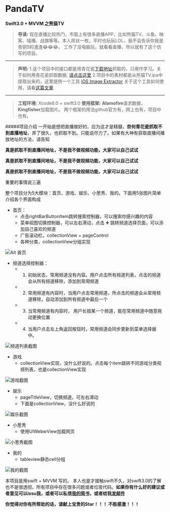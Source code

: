 # PandaTV
**Swift3.0 + MVVM 之熊猫TV**
> **导读:** 现在直播比较热门，市面上有很多直播APP，比如熊猫TV、斗鱼、映客、喵播、战旗等等。本人屌丝一枚，平时也玩玩LOL，我不会告诉你我是青铜5的渣渣😂😂😂。 工作了没电脑玩，就看看直播，所以就有了这个仿写的项目。
****
>**声明:** 1.这个项目中的接口都是用青花瓷[下载地址](https://pan.baidu.com/s/1pL6ClBX)抓取的，只用作学习。关于如何用青花瓷抓取数据, [请点击这里](http://www.cnblogs.com/dsxniubility/p/4621314.html)
> 2.项目中的素材都是从熊猫TV.ipa中提取出来的，这里提供一个工具 [iOS Image Extractor](https://github.com/devcxm/iOS-Images-Extractor) 关于这个工具如何使用，请看[这篇文章](http://blog.csdn.net/github_33362155/article/details/51206299)
****
> **工程环境:** Xcode8.0 + swift3.0
> **使用框架:** **Alamofire**请求数据，**Kingfisher**加载图片。 两个框架的用法github官方有，网上也有，项目中也有。

#####项目介绍
一开始是想把直播做好的，应为这才是精髓，**奈何青花瓷抓取不到直播地址**，弄了很久，也抓取不到。只能说尽力了。如果有大神有获取直播间播放地址的方法，请告知

**真是抓取不到直播间地址，不是我不做视频功能，大家可以自己试试**

**真是抓取不到直播间地址，不是我不做视频功能，大家可以自己试试**

**真是抓取不到直播间地址，不是我不做视频功能，大家可以自己试试**

重要的事情说三遍

整个项目分为5大模块：首页、游戏、娱乐、小葱秀、我的。下面用5张图片简单介绍各个界面构成

- 首页：
	- 点击rightBarButtonItem跳转搜索控制器，可以搜索你感兴趣的内容
	- 菜单视图切换控制器，可以左右滑动，点击 ➕ 跳转频道选择页面，可以添加自己喜欢的频道
	- 广告滚动栏，collectionView + pageControl
	- 各种分类，collectionView分组实现

![Alt 首页](./XMTV/屏幕截图/首页.gif)

- 频道选择控制器：
	- 1. 初始状态，常用频道没有内容。用户点击所有频道列表，点击的频道会从所有频道移除，添加到常用频道
	- 2. 常用频道有内容时，当用户点击常用频道，所点击的频道会从常用频道移除，自动添加到所有频道中最后一个
	- 3. 当常用频道有内容时， 用户长按某一个频道，能在常用频道中随意拖动更换位置
	- 4. 当用户点击左上角返回按钮时，常用频道会同步更新到菜单选择器中。

![频道列表截图](./XMTV/屏幕截图/频道列表.gif) 

- 游戏
	- collectionView实现，没什么好说的。点击每个item跳转不同游戏分类视频列表，也是collectionView实现

![游戏截图](./XMTV/屏幕截图/游戏.gif)

- 娱乐
	- pageTitleView，切换频道，可左右滑动
	- 下面是collectionView，没什么好说的 

![娱乐截图](./XMTV/屏幕截图/娱乐.gif)

- 小葱秀
	- 使用UIWebwView加载网页
	
![小葱秀截图](./XMTV/屏幕截图/小葱秀.gif)

- 我的
	- tableview静态cell分组 

![我的截图](./XMTV/屏幕截图/我的.gif)

本项目是用swift + MVVM 写的。 本人也是才接触swift不久，对swift3.0的了解也不是很透彻，所有项目中存在很多问题或者垃圾代码。**如果你有什么好的建议或者意见可以issu我，或者可以私信[我的简书](http://www.jianshu.com/u/66a861134217)，或者给我[发邮件](yang121yang@yeah.net)**

**你觉得对你有所帮助的话，请献上宝贵的Star！！！ 不胜感激！！！**
